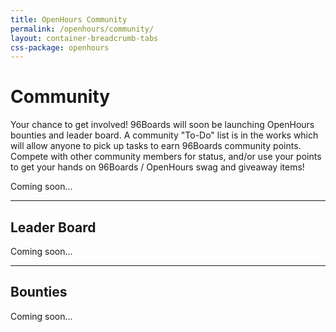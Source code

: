 ```yaml
---
title: OpenHours Community
permalink: /openhours/community/
layout: container-breadcrumb-tabs
css-package: openhours
---
```

# Community

Your chance to get involved! 96Boards will soon be launching OpenHours bounties and leader board. A community "To-Do" list is in the works which will allow anyone to pick up tasks to earn 96Boards community points. Compete with other community members for status, and/or use your points to get your hands on 96Boards / OpenHours swag and giveaway items!

Coming soon...

***

## Leader Board

Coming soon...

***

## Bounties

Coming soon...